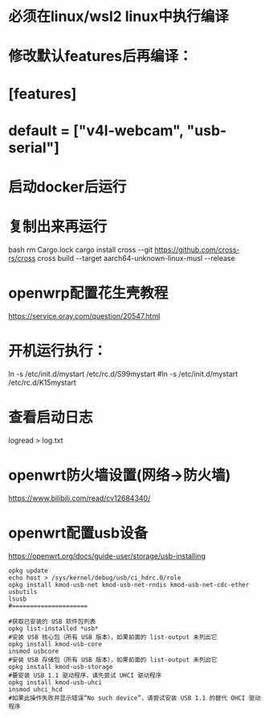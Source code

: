 # 必须在linux/wsl2 linux中执行编译
#
# 修改默认features后再编译：
# [features]
# default = ["v4l-webcam", "usb-serial"]
#

# 启动docker后运行
# 复制出来再运行
bash
rm Cargo.lock
cargo install cross --git https://github.com/cross-rs/cross
cross build --target aarch64-unknown-linux-musl --release

# openwrp配置花生壳教程
https://service.oray.com/question/20547.html

# 开机运行执行：
ln -s /etc/init.d/mystart /etc/rc.d/S99mystart
#ln -s /etc/init.d/mystart /etc/rc.d/K15mystart
# 查看启动日志
logread > log.txt

# openwrt防火墙设置(网络->防火墙)

https://www.bilibili.com/read/cv12684340/

# openwrt配置usb设备

https://openwrt.org/docs/guide-user/storage/usb-installing

```shell
opkg update
echo host > /sys/kernel/debug/usb/ci_hdrc.0/role
opkg install kmod-usb-net kmod-usb-net-rndis kmod-usb-net-cdc-ether usbutils 
lsusb
#=====================

#获取已安装的 USB 软件包列表
opkg list-installed *usb*
#安装 USB 核心包（所有 USB 版本），如果前面的 list-output 未列出它
opkg install kmod-usb-core
insmod usbcore
#安装 USB 存储包（所有 USB 版本），如果前面的 list-output 未列出它
opkg install kmod-usb-storage
#要安装 USB 1.1 驱动程序，请先尝试 UHCI 驱动程序
opkg install kmod-usb-uhci
insmod uhci_hcd
#如果此操作失败并显示错误“No such device”，请尝试安装 USB 1.1 的替代 OHCI 驱动程序

```